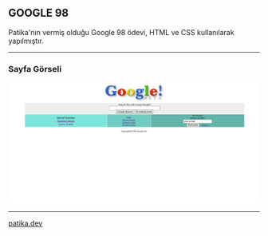 ## GOOGLE 98

Patika'nın vermiş olduğu Google 98 ödevi, HTML ve CSS kullanılarak yapılmıştır.

-------------------------------

### Sayfa Görseli

![](./img/readme_google98.png)

----------------------------------

[patika.dev](https://www.patika.dev/tr)